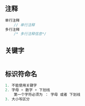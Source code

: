 ## 注释

```c++
单行注释 
    // 单行注释 
多行注释
    /* 多行注释信息*/
```

## 关键字

```js

```

## 标识符命名

```cpp
1. 不能使用关键字
2. 字母 + 数字 + 下划线
	第一个字符必须为 ： 字母 或者 下划线
3. 大小写区分
```

